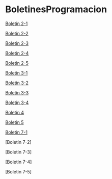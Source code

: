 # BoletinesProgramacion

[Boletin 2-1](https://github.com/DaniGonGre/BoletinesProgramacion/blob/31314433428d8330d477ac85497b91c3c5e42c7f/Boletin2-1.java)

[Boletin 2-2](https://github.com/DaniGonGre/BoletinesProgramacion/blob/b590c6bf129085b85643fc56834cbf2012819396/Boletin2-2.java)

[Boletin 2-3](https://github.com/DaniGonGre/BoletinesProgramacion/blob/d5039404d7533d0ef21799efc2c2eb85a8210a65/Boletin2-3.java)

[Boletin 2-4](https://github.com/DaniGonGre/misBoletines/blob/feee001b8af3e51897c6326f68edd1d2cd7145e5/Boletin2-4.java)

[Boletin 2-5](https://github.com/DaniGonGre/misBoletines/blob/769cb715b6ca0c269b74f8cfb5f1d361f3d2bf51/Boletin2-5.java)

[Boletin 3-1](https://github.com/DaniGonGre/misBoletines/blob/0f9e2e8d86d68e03960565b68666da89023cf2f7/Boletin3-1.java)

[Boletin 3-2](https://github.com/DaniGonGre/misBoletines/blob/0ee5c5ce859ae167f83cea7ddb9876ff38e2abfc/Boletin3-2.java)

[Boletin 3-3](https://github.com/DaniGonGre/misBoletines/blob/a93fba610a6d3df47f6bebbe01ce4efc9e2451ba/Boletin3-3.java)

[Boletin 3-4](https://github.com/DaniGonGre/misBoletines/blob/faf0e7be2679161327201afd884411d135454185/Boletin3-4.java)

[Boletin 4](https://github.com/DaniGonGre/misBoletines/tree/main/Boletin4)

[Boletin 5](https://github.com/DaniGonGre/boletin5.git)

[Boletin 7-1](https://github.com/DaniGonGre/misBoletines/tree/main/Boletin7-1)

[Boletin 7-2]

[Boletin 7-3]

[Boletin 7-4]

[Boletin 7-5]
